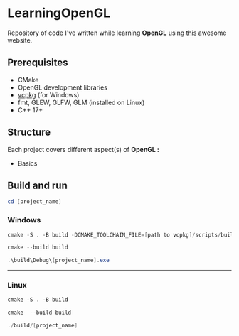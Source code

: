 # LearningOpenGL
Repository of code I've written while learning **OpenGL** using [this](https://learnopengl.com/) awesome website.


## Prerequisites

* CMake
* OpenGL development libraries
* [vcpkg](https://vcpkg.io/en/getting-started) (for Windows)
* fmt, GLEW, GLFW, GLM (installed on Linux)
* C++ 17+

## Structure
Each project covers different aspect(s) of **OpenGL :**
* Basics
## Build and run
```powershell
cd [project_name]
```
### Windows
```powershell
cmake -S . -B build -DCMAKE_TOOLCHAIN_FILE=[path to vcpkg]/scripts/buildsystems/vcpkg.cmake
```
```powershell
cmake --build build
```

```powershell
.\build\Debug\[project_name].exe
```
---


### Linux

```powershell
cmake -S . -B build
```
```powershell
cmake  --build build
```

```powershell
./build/[project_name]
```


